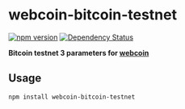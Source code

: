 # webcoin-bitcoin-testnet

[![npm version](https://img.shields.io/npm/v/webcoin-bitcoin-testnet.svg)](https://www.npmjs.com/package/webcoin-bitcoin-testnet)
[![Dependency Status](https://david-dm.org/mappum/webcoin-bitcoin-testnet.svg)](https://david-dm.org/mappum/webcoin-bitcoin-testnet)

**Bitcoin testnet 3 parameters for [webcoin](https://github.com/mappum/webcoin)**

## Usage

`npm install webcoin-bitcoin-testnet`
